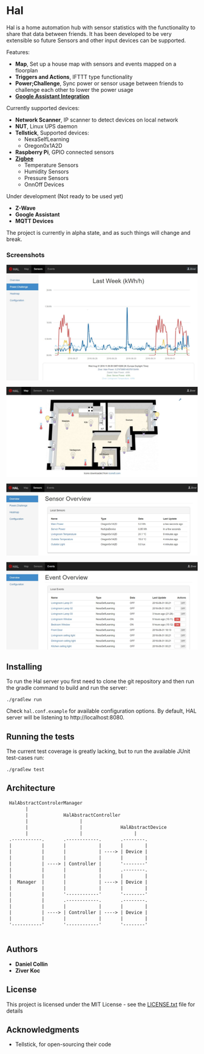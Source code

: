 # Hal

Hal is a home automation hub with sensor statistics with the functionality to 
share that data between friends. It has been developed to be very extensible so future 
Sensors and other input devices can be supported.

Features:
- **Map**, Set up a house map with sensors and events mapped on a floorplan
- **Triggers and Actions**, IFTTT type functionality
- **Power;Challenge**, Sync power or sensor usage between friends to challenge each other to lower the power usage
- **[Google Assistant Integration](plugins/hal-assistant-google/READNME.md)**

Currently supported devices:
- **Network Scanner**, IP scanner to detect devices on local network
- **NUT**, Linux UPS daemon
- **Tellstick**, Supported devices:
  - NexaSelfLearning
  - Oregon0x1A2D
- **Raspberry Pi**, GPIO connected sensors
- **[Zigbee](plugins/hal-zigbee/README.md)**
  - Temperature Sensors
  - Humidity Sensors
  - Pressure Sensors
  - OnnOff Devices

Under development (Not ready to be used yet)
- **Z-Wave**
- **Google Assistant**
- **MQTT Devices**

The project is currently in alpha state, and as such things will change and break.

### Screenshots
![Week Graph](screenshot_01.jpg)

![Home Map](screenshot_02.jpg)

![Sensor Overview](screenshot_03.jpg)

![Event Overview](screenshot_04.jpg)

## Installing

To run the Hal server you first need to clone the git repository and then run the 
gradle command to build and run the server:

```
./gradlew run
```

Check `hal.conf.example` for available configuration options. 
By default, HAL server will be listening to http://localhost:8080. 

## Running the tests

The current test coverage is greatly lacking, but to run the available JUnit 
test-cases run:

```
./gradlew test
```

## Architecture

```
 HalAbstractControlerManager
       |
       |             HalAbstractController
       |                   |
       |                   |              HalAbstractDevice
       |                   |                   |
 .-----------.       .------------.       .--------.  
 |           |       |            |       |        |
 |           |       |            | ----> | Device | 
 |           |       |            |       |        |
 |           | ----> | Controller |       '--------'
 |           |       |            |       .--------.  
 |           |       |            |       |        |
 |  Manager  |       |            | ----> | Device | 
 |           |       |            |       |        |
 |           |       '------------'       '--------'
 |           |       .------------.       .--------.  
 |           |       |            |       |        |
 |           | ----> | Controller | ----> | Device | 
 |           |       |            |       |        |
 '-----------'       '------------'       '--------'
         
```

## Authors

* **Daniel Collin**
* **Ziver Koc**


## License

This project is licensed under the MIT License - see the 
[LICENSE.txt](LICENSE.txt) file for details

## Acknowledgments

* Tellstick, for open-sourcing their code 
